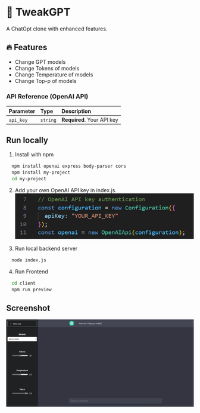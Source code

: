 
# 🚀 TweakGPT

A ChatGpt clone with enhanced features.

## 🔥 Features

- Change GPT models
- Change Tokens of models
- Change Temperature of models
- Change Top-p of models

  
### API Reference (OpenAI API)

| Parameter | Type     | Description                |
| :-------- | :------- | :------------------------- |
| `api_key` | `string` | **Required**. Your API key |



## Run locally

1.  Install with npm

```bash
  npm install openai express body-parser cors
  npm install my-project 
  cd my-project
```
2. Add your own OpenAI API key in index.js.
   ![Screenshot](/auth.png?raw=true "Optional Title") 

3.  Run local backend server

```bash
  node index.js
```

4.  Run Frontend 

```bash
  cd client
  npm run preview
```


## Screenshot

![App Screenshot](/app.png?text=App+Screenshot+Here)



